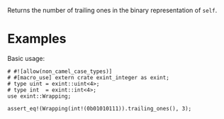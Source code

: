 Returns the number of trailing ones in the binary representation of `self`.

# Examples

Basic usage:

```
# #![allow(non_camel_case_types)]
# #[macro_use] extern crate exint_integer as exint;
# type uint = exint::uint<4>;
# type int  = exint::int<4>;
use exint::Wrapping;

assert_eq!(Wrapping(int!(0b01010111)).trailing_ones(), 3);
```
